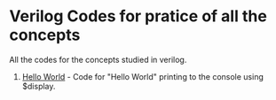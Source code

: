 # Verilog Codes for pratice of all the concepts
  All the codes for the concepts studied in verilog.
  1. [Hello World](https://github.com/Mojojojooo/Verilog_Codes/tree/main/HelloWorld) - Code for "Hello World" printing to the console using $display.
